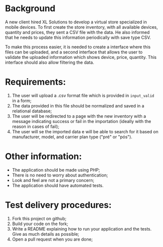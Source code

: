 # Background

A new client hired XL Solutions to develop a virtual store specialized in mobile devices. To first create the store inventory, with all available devices, quantity and prices, they sent a CSV file with the data. He also informed that he needs to update this information periodically with save type CSV.

To make this process easier, it is needed to create a interface where this files can be uploaded, and a second interface that allows the user to validate the uploaded information which shows device, price, quantity. This interface should also allow filtering the data.

# Requirements:
1. The user will upload a .csv format file which is provided in `input_valid` in a form;
2. The data provided in this file should be normalized and saved in a relational database;
3. The user will be redirected to a page with the new inventory with a message indicating success or fail in the importation (ideally with the reason in cases of fail);
4. The user will se the imported data e will be able to search for it based on manufacturer, model, and carrier plan type ("pré" or "pós").

# Other information:

- The application should be made using PHP;
- There is no need to worry about authentication;
- Look and feel are not a primary concern;
- The application should have automated tests.

# Test delivery procedures:

1. Fork this project on github;
2. Build your code on the fork;
3. Write a README explaining how to run your application and the tests. Give as much details as possible;
4. Open a pull request when you are done;


